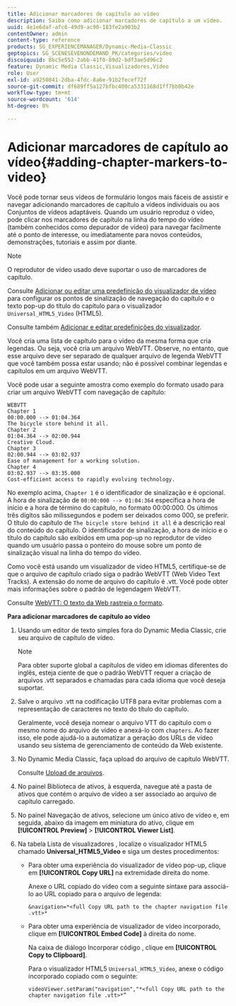 ```yaml
---
title: Adicionar marcadores de capítulo ao vídeo
description: Saiba como adicionar marcadores de capítulo a um vídeo.
uuid: 4e1e6daf-afc6-49d9-ac90-183fe2a903b2
contentOwner: admin
content-type: reference
products: SG_EXPERIENCEMANAGER/Dynamic-Media-Classic
geptopics: SG_SCENESEVENONDEMAND_PK/categories/video
discoiquuid: 8bc5e552-2abb-41f0-89d2-bdf3ae5d96c2
feature: Dynamic Media Classic,Visualizadores,Vídeo
role: User
exl-id: a9250841-2dba-4fdc-8a6e-91b2fecef72f
source-git-commit: df689ff5a127bfbc400ca5331168d1ff7bb0b42e
workflow-type: tm+mt
source-wordcount: '614'
ht-degree: 0%

---
```


# Adicionar marcadores de capítulo ao vídeo{#adding-chapter-markers-to-video}

Você pode tornar seus vídeos de formulário longos mais fáceis de assistir e navegar adicionando marcadores de capítulo a vídeos individuais ou aos Conjuntos de vídeos adaptáveis. Quando um usuário reproduz o vídeo, pode clicar nos marcadores de capítulo na linha do tempo do vídeo (também conhecidos como depurador de vídeo) para navegar facilmente até o ponto de interesse, ou imediatamente para novos conteúdos, demonstrações, tutoriais e assim por diante.

>[!NOTE]
>
>O reprodutor de vídeo usado deve suportar o uso de marcadores de capítulo.

Consulte [Adicionar ou editar uma predefinição do visualizador de vídeo](previewing-videos-video-viewer.md#adding_or_editing_a_video_viewer_preset) para configurar os pontos de sinalização de navegação do capítulo e o texto pop-up do título do capítulo para o visualizador `Universal_HTML5_Video` (HTML5).

Consulte também [Adicionar e editar predefinições do visualizador](application-setup.md#adding_and_editing_viewer_presets).

Você cria uma lista de capítulo para o vídeo da mesma forma que cria legendas. Ou seja, você cria um arquivo WebVTT. Observe, no entanto, que esse arquivo deve ser separado de qualquer arquivo de legenda WebVTT que você também possa estar usando; não é possível combinar legendas e capítulos em um arquivo WebVTT.

Você pode usar a seguinte amostra como exemplo do formato usado para criar um arquivo WebVTT com navegação de capítulo:

```as3
WEBVTT 
Chapter 1 
00:00.000 --> 01:04.364 
The bicycle store behind it all. 
Chapter 2 
01:04.364 --> 02:00.944 
Creative Cloud. 
Chapter 3 
02:00.944 --> 03:02.937 
Ease of management for a working solution. 
Chapter 4 
03:02.937 --> 03:35.000 
Cost-efficient access to rapidly evolving technology.
```

No exemplo acima, `Chapter 1` é o identificador de sinalização e é opcional. A hora de sinalização de `00:00:000 --> 01:04:364` especifica a hora de início e a hora de término do capítulo, no formato 00:00:000. Os últimos três dígitos são milissegundos e podem ser deixados como 000, se preferir. O título do capítulo de `The bicycle store behind it all` é a descrição real do conteúdo do capítulo. O identificador de sinalização, a hora de início e o título do capítulo são exibidos em uma pop-up no reprodutor de vídeo quando um usuário passa o ponteiro do mouse sobre um ponto de sinalização visual na linha do tempo do vídeo.

Como você está usando um visualizador de vídeo HTML5, certifique-se de que o arquivo de capítulo criado siga o padrão WebVTT (Web Video Text Tracks). A extensão do nome de arquivo do capítulo é .vtt. Você pode obter mais informações sobre o padrão de legendagem WebVTT.

Consulte [WebVTT: O texto da Web rastreia o formato](https://dev.w3.org/html5/webvtt/).

**Para adicionar marcadores de capítulo ao vídeo**

1. Usando um editor de texto simples fora do Dynamic Media Classic, crie seu arquivo de capítulo de vídeo.

   >[!NOTE]
   >
   >Para obter suporte global a capítulos de vídeo em idiomas diferentes do inglês, esteja ciente de que o padrão WebVTT requer a criação de arquivos .vtt separados e chamadas para cada idioma que você deseja suportar.

1. Salve o arquivo .vtt na codificação UTF8 para evitar problemas com a representação de caracteres no texto do título do capítulo.

   Geralmente, você deseja nomear o arquivo VTT do capítulo com o mesmo nome do arquivo de vídeo e anexá-lo com `chapters`. Ao fazer isso, ele pode ajudá-lo a automatizar a geração dos URLs de vídeo usando seu sistema de gerenciamento de conteúdo da Web existente.

1. No Dynamic Media Classic, faça upload do arquivo de capítulo WebVTT.

   Consulte [Upload de arquivos](uploading-files.md#uploading_files).

1. No painel Biblioteca de ativos, à esquerda, navegue até a pasta de ativos que contém o arquivo de vídeo a ser associado ao arquivo de capítulo carregado.
1. No painel Navegação de ativos, selecione um único ativo de vídeo e, em seguida, abaixo da imagem em miniatura do ativo, clique em **[!UICONTROL Preview]** > **[!UICONTROL Viewer List]**.
1. Na tabela Lista de visualizadores , localize o visualizador HTML5 chamado **Universal_HTML5_Video** e siga um destes procedimentos:

   * Para obter uma experiência do visualizador de vídeo pop-up, clique em **[!UICONTROL Copy URL]** na extremidade direita do nome.

      Anexe o URL copiado do vídeo com a seguinte sintaxe para associá-lo ao URL copiado para o arquivo de legenda:

      `&navigation=*<full Copy URL path to the chapter navigation file .vtt>*`

   * Para obter uma experiência de visualizador de vídeo incorporado, clique em **[!UICONTROL Embed Code]** à direita do nome.

      Na caixa de diálogo Incorporar código , clique em **[!UICONTROL Copy to Clipboard]**.

      Para o visualizador HTML5 `Universal_HTML5_Video`, anexe o código incorporado copiado com o seguinte:

      `videoViewer.setParam("navigation","*<full Copy URL path to the chapter navigation file .vtt>*”`
